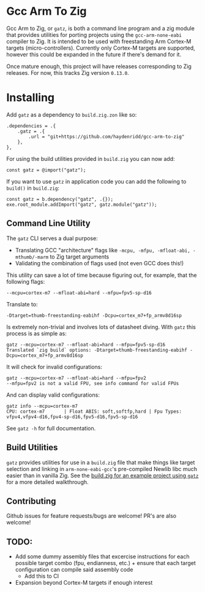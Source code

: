 # Gcc Arm To Zig

Gcc Arm to Zig, or `gatz`, is both a command line program and a zig module that provides utilities for porting projects using the `gcc-arm-none-eabi` compiler to Zig. It is intended to be used with freestanding Arm Cortex-M targets (micro-controllers). Currently only Cortex-M targets are supported, however this could be expanded in the future if there's demand for it. 

Once mature enough, this project will have releases corresponding to Zig releases. For now, this tracks Zig version `0.13.0`. 
# Installing

Add `gatz` as a dependency to `build.zig.zon` like so:
``` zon
.dependencies = .{
    .gatz = .{
        .url = "git+https://github.com/haydenridd/gcc-arm-to-zig"
    },
},
```

For using the build utilities provided in `build.zig` you can now add:
``` Zig
const gatz = @import("gatz");
```

If you want to use `gatz` in application code you can add the following to `build()` in `build.zig`:
``` Zig
const gatz = b.dependency("gatz", .{});
exe.root_module.addImport("gatz", gatz.module("gatz"));
```


## Command Line Utility
The `gatz` CLI serves a dual purpose:
- Translating GCC "architecture" flags like `-mcpu, -mfpu, -mfloat-abi, -mthumb/-marm` to Zig target arguments
- Validating the combination of flags used (not even GCC does this!)

This utility can save a lot of time because figuring out, for example, that the following flags:
```
--mcpu=cortex-m7 --mfloat-abi=hard --mfpu=fpv5-sp-d16
```

Translate to:
```
-Dtarget=thumb-freestanding-eabihf -Dcpu=cortex_m7+fp_armv8d16sp
```

Is extremely non-trivial and involves lots of datasheet diving. With `gatz` this process is as simple as:
```
gatz --mcpu=cortex-m7 --mfloat-abi=hard --mfpu=fpv5-sp-d16
Translated `zig build` options: -Dtarget=thumb-freestanding-eabihf -Dcpu=cortex_m7+fp_armv8d16sp
```

It will check for invalid configurations:
```
gatz --mcpu=cortex-m7 --mfloat-abi=hard --mfpu=fpv2
--mfpu=fpv2 is not a valid FPU, see info command for valid FPUs
```

And can display valid configurations:
```
gatz info --mcpu=cortex-m7
CPU: cortex-m7       | Float ABIS: soft,softfp,hard | Fpu Types: vfpv4,vfpv4-d16,fpv4-sp-d16,fpv5-d16,fpv5-sp-d16
```

See `gatz -h` for full documentation.

## Build Utilities

`gatz` provides utilities for use in a `build.zig` file that make things like target selection and linking in `arm-none-eabi-gcc`'s pre-compiled Newlib libc much easier than in vanilla Zig. See the [build.zig for an example project using `gatz`](example/build.zig) for a more detailed walkthrough.

## Contributing
Github issues for feature requests/bugs are welcome! PR's are also welcome!

## TODO:
- Add some dummy assembly files that excercise instructions for each possible target combo (fpu, endianness, etc.) + ensure that each target configuration can compile said assembly code
    - Add this to CI
- Expansion beyond Cortex-M targets if enough interest
